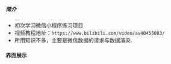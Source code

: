 ##### 简介
- 初次学习微信小程序练习项目
- 视频教程地址：`https://www.bilibili.com/video/av40455083/`
- 所用知识不多，主要是微信数据的请求与数据渲染.

#### 界面展示